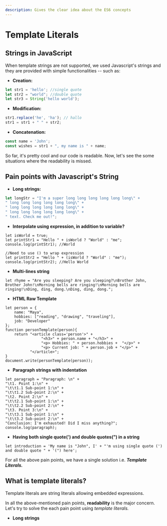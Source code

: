 ```yaml
---
description: Gives the clear idea about the ES6 concepts
---
```


# Template Literals

## Strings in JavaScript

When template strings are not supported, we used Javascript's strings and they are provided with simple functionalities -- such as:

* **Creation:**

```javascript
let str1 = 'hello'; //single quote
let str2 = "world"; //double quote
let str3 = String('hello world');
```

* **Modification:** 

```javascript
str1.replace('he', 'ha'); // hallo
str1 = str1 + " " + str2;
```

* **Concatenation:** 

```javascript
const name = 'John';
const wishes = str1 + ", my name is " + name;
```

So far, it's pretty cool and our code is readable. Now, let's see the some situations where the readability is missed.

## Pain points with Javascript's String

* **Long strings:**

```javascript
let longStr = "I'm a super long long long long long long\" + 
" long long long long long long\" +
" long long long long long long\" +
" long long long long long long\" +
" text. Check me out!";
```

* **Interpolate using expression, in addition to variable?**

```text
let isWorld = true;
let printStr1 = "Hello " + isWorld ? "World" : "me";
console.log(printStr1); //World

//Need to use () to wrap expression
let printStr2 = "Hello " + (isWorld ? "World" : "me");
console.log(printStr2); //Hello World
```

* **Multi-lines string**

```text
let rhyme = "Are you sleeping? Are you sleeping?\nBrother John, Brother John!\nMorning bells are ringing!\nMorning bells are ringing!\nDing, ding, dong.\nDing, ding, dong.";
```

* **HTML Raw Template**

```text
let person = {
    name: "Maya",
    hobbies: ["reading", "drawing", "traveling"],
    job: "Developer"
};
function personTemplate(person){
    return "<article class='person'>" +
                "<h3>" + person.name + "</h3>" +   
                "<p> Hobbies: " + person.hobbies +  "</p>" +
                "<p> Current job: " + person.job + "</p>" +                         
           "</article>";
}
document.write(personTemplate(person));
```

* **Paragraph strings with indentation**

```text
let paragraph = "Paragraph: \n" +
"\t1. Point 1:\n" +
"\t\t1.1 Sub-point 1:\n" +
"\t\t1.2 Sub-point 2:\n" +
"\t2. Point 2:\n" +
"\t\t2.1 Sub-point 1:\n" +
"\t\t2.2 Sub-point 2:\n" +
"\t3. Point 3:\n" +
"\t\t3.1 Sub-point 1:\n" +
"\t\t3.2 Sub-point 2:\n" +
"Conclusion: I'm exhausted! Did I miss anything?";
console.log(paragraph);
```

* **Having both single quote\('\) and double quotes\("\) in a string**



```text
let introduction = 'My name is "John", I' + "'m using single quote (') and double quote " + '(") here';
```

For all the above pain points, we have a single solution i.e. _**Template Literals.**_

## What is template literals?

Template literals are string literals allowing embedded expressions.

In all the above-mentioned pain points, **readability** is the major concern. Let's try to solve the each pain point using _template literals._

* **Long strings**

